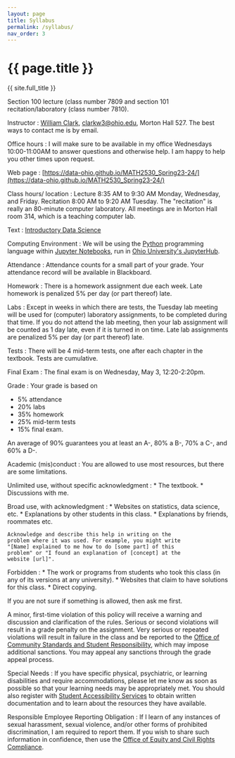 ```yaml
---
layout: page
title: Syllabus
permalink: /syllabus/
nav_order: 3
---
```


# {{ page.title }}

{{ site.full_title }}

Section 100 lecture (class number 7809 and section 101 recitation/laboratory (class number 7810).

Instructor 
: [William Clark](http://www.ohio.edu/cas/clarkw3),
  [clarkw3@ohio.edu](mailto:clarkw3@ohio.edu),
  Morton Hall 527. The best ways to contact me is by email.
      

Office hours
: I will make sure to be available in my office Wednesdays 10:00-11:00AM to answer questions and otherwise help. I am happy to help you other times upon request.
  
Web page
: [https://data-ohio.github.io/MATH2530_Spring23-24/](https://data-ohio.github.io/MATH2530_Spring23-24/)      

Class hours/ location
: Lecture 8:35 AM to 9:30 AM Monday, Wednesday, and Friday.
  Recitation 8:00 AM to 9:20 AM Tuesday.
  The "recitation" is really an 80-minute computer laboratory.
  All meetings are in Morton Hall room 314, which is a teaching computer lab.
      
Text
: [Introductory Data Science](https://data-ohio.github.io/introductory-data-science/intro.html)

Computing Environment
: We will be using the [Python](https://www.python.org/) programming language within [Jupyter Notebooks](https://jupyter.org/), run in [Ohio University's JupyterHub](https://jupyterhub.academic.kube.ohio.edu).

Attendance
: Attendance counts for a small part of your grade. Your attendance record will be available in Blackboard.

Homework
: There is a homework assignment due each week. Late homework is penalized 5% per day (or part thereof) late.

Labs
: Except in weeks in which there are tests, the Tuesday lab meeting will be used for (computer) laboratory assignments, to be completed during that time. 
If you do not attend the lab meeting, then your lab assignment will be counted as 1 day late, even if it is turned in on time.
Late lab assignments are penalized 5% per day (or part thereof) late.

Tests
: There will be 4 mid-term tests, one after each chapter in the textbook. Tests are cumulative. 

Final Exam
: The final exam is on Wednesday, May 3, 12:20-2:20pm.
      
Grade
: Your grade is based on 
  * 5% attendance
  * 20% labs
  * 35% homework
  * 25% mid-term tests
  * 15% final exam.
  
  An average of 90% guarantees you at least an A-, 80% a B-, 70% a C-, and 60% a D-.
            
Academic (mis)conduct 
: You are allowed to use most resources, but there are some limitations.
  
  Unlimited use, without specific acknowledgment
  : * The textbook.
    * Discussions with me.
	  
  Broad use, with acknowledgment
  : * Websites on statistics, data science, etc.
	* Explanations by other students in this class.
	* Explanations by friends, roommates etc.
	    
	Acknowledge and describe this help in writing on the
	problem where it was used. For example, you might write
	"[Name] explained to me how to do [some part] of this
	problem" or "I found an explanation of [concept] at the
	website [url]".
	  
  Forbidden
  : * The work or programs from students who took this class (in any of its versions at any university).
    * Websites that claim to have solutions for this class.
    * Direct copying.

  If you are not sure if something is allowed, then ask me first.
	  
  A minor, first-time violation of this policy will receive a warning
  and discussion and clarification of the rules.  Serious or second
  violations will result in a grade penalty on the assignment. Very
  serious or repeated violations will result in failure in the class
  and be reported to the [Office of Community Standards and Student
  Responsibility](https://www.ohio.edu/student-affairs/community-standards),
  which may impose additional sanctions. You may appeal any sanctions
  through the grade appeal process.
      

Special Needs
: If you have specific physical, psychiatric, or learning disabilities
  and require accommodations, please let me know as soon as possible
  so that your learning needs may be appropriately met.  You should
  also register with [Student Accessibility
  Services](https://www.ohio.edu/university-college/student-accessibility-services)
  to obtain written documentation and to learn about the resources
  they have available.
      

Responsible Employee Reporting Obligation
: If I learn of any instances of sexual harassment, sexual violence,
  and/or other forms of prohibited discrimination, I am required to
  report them. If you wish to share such information in confidence,
  then use the [Office of Equity and Civil Rights
  Compliance](https://www.ohio.edu/equity-civil-rights).
